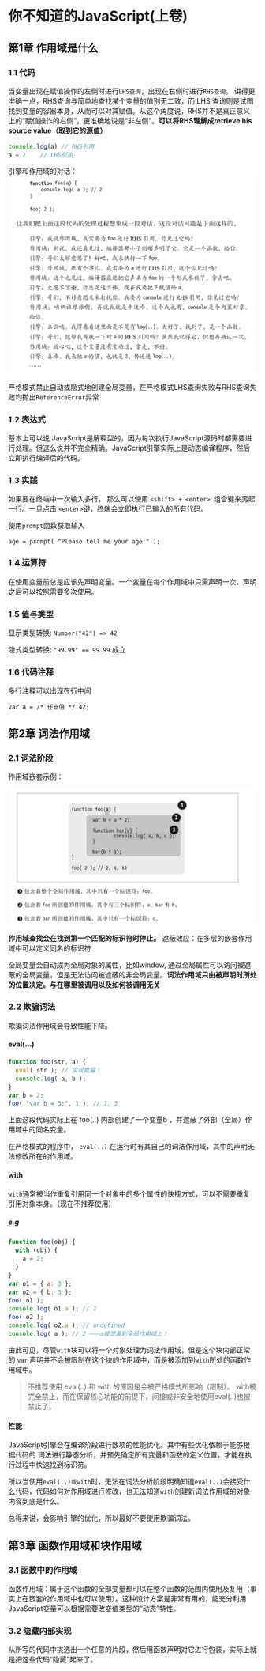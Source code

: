 # 你不知道的JavaScript(上卷)

## 第1章 作用域是什么

### 1.1 代码

当变量出现在赋值操作的左侧时进行`LHS查询`，出现在右侧时进行`RHS查询`。
讲得更准确一点，RHS查询与简单地查找某个变量的值别无二致，而 LHS 查询则是试图找到变量的容器本身，从而可以对其赋值。从这个角度说，RHS并不是真正意义上的“赋值操作的右侧”，更准确地说是“非左侧”。**可以将RHS理解成retrieve his source value（取到它的源值）**

```javascript
console.log(a) // RHS引用
a = 2    // LHS引用
```

引擎和作用域的对话：
![引擎和作用域的对话](./image/conversion.png)

严格模式禁止自动或隐式地创建全局变量，在严格模式LHS查询失败与RHS查询失败均抛出`ReferenceError`异常

### 1.2 表达式

基本上可以说 JavaScript是解释型的，因为每次执行JavaScript源码时都需要进行处理。但这么说并不完全精确。JavaScript引擎实际上是动态编译程序，然后立即执行编译后的代码。

### 1.3 实践

如果要在终端中一次输入多行， 那么可以使用 `<shift> + <enter> `组合键来另起一行。一旦点击 `<enter>`键，终端会立即执行已输入的所有代码。

使用`prompt`函数获取输入

```javascipt
age = prompt( "Please tell me your age:" );
```

### 1.4 运算符

在使用变量前总是应该先声明变量。一个变量在每个作用域中只需声明一次，声明之后可以按照需要多次使用。

### 1.5 值与类型

显示类型转换: `Number("42") => 42`

隐式类型转换: `"99.99" == 99.99` 成立

### 1.6 代码注释

多行注释可以出现在行中间

```javascipt
var a = /* 任意值 */ 42;
```

## 第2章 词法作用域

### 2.1 词法阶段

作用域嵌套示例：

![作用域](./image/scope.png)

**作用域查找会在找到第一个匹配的标识符时停止。**
遮蔽效应：在多层的嵌套作用域中可以定义同名的标识符

全局变量会自动成为全局对象的属性，比如window, 通过全局属性可以访问被遮蔽的全局变量，但是无法访问被遮蔽的非全局变量。**词法作用域只由被声明时所处的位置决定。与在哪里被调用以及如何被调用无关**

### 2.2 欺骗词法

欺骗词法作用域会导致性能下降。

#### eval(...)

```javascript
function foo(str, a) {
  eval( str ); // 实现欺骗！
  console.log( a, b );
}
var b = 2;
foo( "var b = 3;", 1 ); // 1, 3
```

上面这段代码实际上在 foo(..) 内部创建了一个变量b ，并遮蔽了外部（全局）作用域中的同名变量。

在严格模式的程序中， `eval(..)` 在运行时有其自己的词法作用域，其中的声明无法修改所在的作用域。

#### with

`with`通常被当作重复引用同一个对象中的多个属性的快捷方式，可以不需要重复引用对象本身。（现在不推荐使用）

##### e.g

```javascript
function foo(obj) {
  with (obj) {
    a = 2;
  }
}
var o1 = { a: 3 };
var o2 = { b: 3 };
foo( o1 );
console.log( o1.a ); // 2
foo( o2 );
console.log( o2.a ); // undefined
console.log( a ); // 2 ———a被泄漏到全局作用域上！
```

由此可见，尽管`with`块可以将一个对象处理为词法作用域，但是这个块内部正常的 `var` 声明并不会被限制在这个块的作用域中，而是被添加到`with`所处的函数作用域中。

>不推荐使用 eval(..) 和 with 的原因是会被严格模式所影响（限制）。 with被完全禁止，而在保留核心功能的前提下，间接或非安全地使用eval(..)也被禁止了。

#### 性能

JavaScript引擎会在编译阶段进行数项的性能优化。其中有些优化依赖于能够根据代码的 词法进行静态分析，并预先确定所有变量和函数的定义位置，才能在执行过程中快速找到标识符。

所以当使用`eval(..)或with`时，无法在词法分析阶段明确知道`eval(..)`会接受什么代码，代码如何对作用域进行修改，也无法知道`with`创建新词法作用域的对象内容到底是什么。

总得来说，会影响引擎的优化，所以最好不要使用欺骗词法。

## 第3章 函数作用域和块作用域

### 3.1 函数中的作用域

函数作用域：属于这个函数的全部变量都可以在整个函数的范围内使用及复用（事实上在嵌套的作用域中也可以使用）。这种设计方案是非常有用的，能充分利用JavaScript变量可以根据需要改变值类型的“动态”特性。

### 3.2 隐藏内部实现

从所写的代码中挑选出一个任意的片段，然后用函数声明对它进行包装，实际上就是把这些代码“隐藏”起来了。
